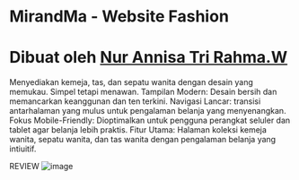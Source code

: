 # MirandMa - Website Fashion #
# Dibuat oleh <a href="https://github.com/annisatri2424/ecomm">Nur Annisa Tri Rahma.W</a> #

Menyediakan kemeja, tas, dan sepatu wanita dengan desain yang memukau. Simpel tetapi menawan.
Tampilan Modern: Desain bersih dan memancarkan keanggunan dan ten terkini.
Navigasi Lancar: transisi antarhalaman yang mulus untuk pengalaman belanja yang menyenangkan.
Fokus Mobile-Friendly: Dioptimalkan untuk pengguna perangkat seluler dan tablet agar belanja lebih praktis.
Fitur Utama: Halaman koleksi kemeja wanita, sepatu wanita, dan tas wanita dengan pengalaman belanja yang intiuitif.

REVIEW
![image](https://github.com/user-attachments/assets/39701dda-6430-4e6c-a7ac-c96708ef18d8)

